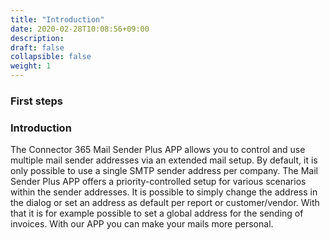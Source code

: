 ```yaml
---
title: "Introduction"
date: 2020-02-28T10:08:56+09:00
description: 
draft: false
collapsible: false
weight: 1
---
```

### First steps

### Introduction

The Connector 365 Mail Sender Plus APP allows you to control and use multiple mail sender addresses via an extended mail setup. By default, it is only possible to use a single SMTP sender address per company. The Mail Sender Plus APP offers a priority-controlled setup for various scenarios within the sender addresses. It is possible to simply change the address in the dialog or set an address as default per report or customer/vendor. With that it is for example possible to set a global address for the sending of invoices. With our APP you can make your mails more personal.